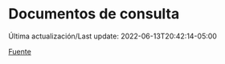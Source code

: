 # Documentos de consulta

Última actualización/Last update: 2022-06-13T20:42:14-05:00

 [Fuente](https://coronavirus.gob.mx/documentos-de-consulta/)
